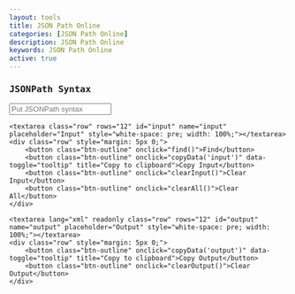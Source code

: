 ```yaml
---
layout: tools
title: JSON Path Online
categories: [JSON Path Online]
description: JSON Path Online
keywords: JSON Path Online
active: true
---
```


<div style="font-family: monospace;">
    <div class="row" style="margin: 5px 0;">
        <h3>JSONPath Syntax</h3>
        <input id="syntax" placeholder="Put JSONPath syntax"/>
    </div>
    
    <textarea class="row" rows="12" id="input" name="input" placeholder="Input" style="white-space: pre; width: 100%;"></textarea>
    <div class="row" style="margin: 5px 0;">
        <button class="btn-outline" onclick="find()">Find</button>
        <button class="btn-outline" onclick="copyData('input')" data-toggle="tooltip" title="Copy to clipboard">Copy Input</button>
        <button class="btn-outline" onclick="clearInput()">Clear Input</button>
        <button class="btn-outline" onclick="clearAll()">Clear All</button>
    </div>
    
    <textarea lang="xml" readonly class="row" rows="12" id="output" name="output" placeholder="Output" style="white-space: pre; width: 100%;"></textarea>
    <div class="row" style="margin: 5px 0;">
        <button class="btn-outline" onclick="copyData('output')" data-toggle="tooltip" title="Copy to clipboard">Copy Output</button>
        <button class="btn-outline" onclick="clearOutput()">Clear Output</button>
    </div>
</div>
